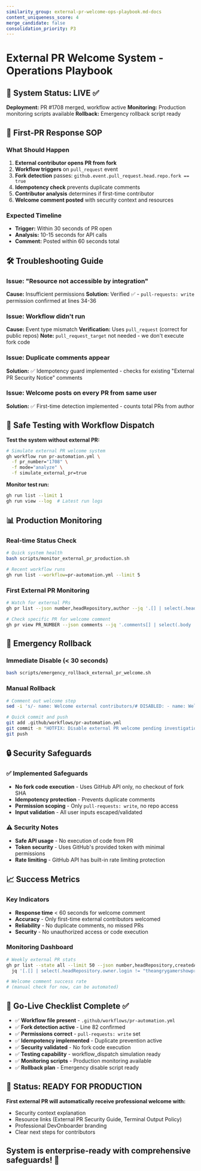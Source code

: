 ```yaml
---
similarity_group: external-pr-welcome-ops-playbook.md-docs
content_uniqueness_score: 4
merge_candidate: false
consolidation_priority: P3
---
```

# External PR Welcome System - Operations Playbook

## 🎯 System Status: LIVE ✅

**Deployment:** PR #1708 merged, workflow active
**Monitoring:** Production monitoring scripts available
**Rollback:** Emergency rollback script ready

## 🚨 First-PR Response SOP

### What Should Happen

1. **External contributor opens PR from fork**
2. **Workflow triggers** on `pull_request` event
3. **Fork detection** passes: `github.event.pull_request.head.repo.fork == true`
4. **Idempotency check** prevents duplicate comments
5. **Contributor analysis** determines if first-time contributor
6. **Welcome comment posted** with security context and resources

### Expected Timeline

- **Trigger:** Within 30 seconds of PR open
- **Analysis:** 10-15 seconds for API calls
- **Comment:** Posted within 60 seconds total

## 🛠️ Troubleshooting Guide

### Issue: "Resource not accessible by integration"

**Cause:** Insufficient permissions
**Solution:** Verified ✅ - `pull-requests: write` permission confirmed at lines 34-36

### Issue: Workflow didn't run

**Cause:** Event type mismatch
**Verification:** Uses `pull_request` (correct for public repos)
**Note:** `pull_request_target` not needed - we don't execute fork code

### Issue: Duplicate comments appear

**Solution:** ✅ Idempotency guard implemented - checks for existing "External PR Security Notice" comments

### Issue: Welcome posts on every PR from same user

**Solution:** ✅ First-time detection implemented - counts total PRs from author

## 🧪 Safe Testing with Workflow Dispatch

**Test the system without external PR:**

```bash
# Simulate external PR welcome system
gh workflow run pr-automation.yml \
  -f pr_number="1708" \
  -f mode="analyze" \
  -f simulate_external_pr=true
```

**Monitor test run:**

```bash
gh run list --limit 1
gh run view --log  # Latest run logs
```

## 📊 Production Monitoring

### Real-time Status Check

```bash
# Quick system health
bash scripts/monitor_external_pr_production.sh

# Recent workflow runs
gh run list --workflow=pr-automation.yml --limit 5
```

### First External PR Monitoring

```bash
# Watch for external PRs
gh pr list --json number,headRepository,author --jq '.[] | select(.headRepository.owner.login != "theangrygamershowproductions")'

# Check specific PR for welcome comment
gh pr view PR_NUMBER --json comments --jq '.comments[] | select(.body | contains("External PR Security Notice"))'
```

## 🚨 Emergency Rollback

### Immediate Disable (< 30 seconds)

```bash
bash scripts/emergency_rollback_external_pr_welcome.sh
```

### Manual Rollback

```bash
# Comment out welcome step
sed -i 's/- name: Welcome external contributors/# DISABLED: - name: Welcome external contributors/' .github/workflows/pr-automation.yml

# Quick commit and push
git add .github/workflows/pr-automation.yml
git commit -m "HOTFIX: Disable external PR welcome pending investigation"
git push
```

## 🔒 Security Safeguards

### ✅ Implemented Safeguards

- **No fork code execution** - Uses GitHub API only, no checkout of fork SHA
- **Idempotency protection** - Prevents duplicate comments
- **Permission scoping** - Only `pull-requests: write`, no repo access
- **Input validation** - All user inputs escaped/validated

### ⚠️ Security Notes

- **Safe API usage** - No execution of code from PR
- **Token security** - Uses GitHub's provided token with minimal permissions
- **Rate limiting** - GitHub API has built-in rate limiting protection

## 📈 Success Metrics

### Key Indicators

- **Response time** < 60 seconds for welcome comment
- **Accuracy** - Only first-time external contributors welcomed
- **Reliability** - No duplicate comments, no missed PRs
- **Security** - No unauthorized access or code execution

### Monitoring Dashboard

```bash
# Weekly external PR stats
gh pr list --state all --limit 50 --json number,headRepository,createdAt,author | \
  jq '[.[] | select(.headRepository.owner.login != "theangrygamershowproductions")] | length'

# Welcome comment success rate
# (manual check for now, can be automated)
```

## 🎯 Go-Live Checklist Complete ✅

- ✅ **Workflow file present** - `.github/workflows/pr-automation.yml`
- ✅ **Fork detection active** - Line 82 confirmed
- ✅ **Permissions correct** - `pull-requests: write` set
- ✅ **Idempotency implemented** - Duplicate prevention active
- ✅ **Security validated** - No fork code execution
- ✅ **Testing capability** - workflow_dispatch simulation ready
- ✅ **Monitoring scripts** - Production monitoring available
- ✅ **Rollback plan** - Emergency disable script ready

## 🚀 Status: READY FOR PRODUCTION

**First external PR will automatically receive professional welcome with:**

- Security context explanation
- Resource links (External PR Security Guide, Terminal Output Policy)
- Professional DevOnboarder branding
- Clear next steps for contributors

## System is enterprise-ready with comprehensive safeguards! 🎯
